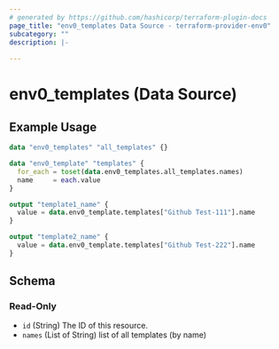 ```yaml
---
# generated by https://github.com/hashicorp/terraform-plugin-docs
page_title: "env0_templates Data Source - terraform-provider-env0"
subcategory: ""
description: |-
  
---
```


# env0_templates (Data Source)



## Example Usage

```terraform
data "env0_templates" "all_templates" {}

data "env0_template" "templates" {
  for_each = toset(data.env0_templates.all_templates.names)
  name     = each.value
}

output "template1_name" {
  value = data.env0_template.templates["Github Test-111"].name
}

output "template2_name" {
  value = data.env0_template.templates["Github Test-222"].name
}
```

<!-- schema generated by tfplugindocs -->
## Schema

### Read-Only

- `id` (String) The ID of this resource.
- `names` (List of String) list of all templates (by name)
